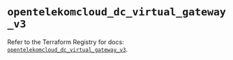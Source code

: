 # `opentelekomcloud_dc_virtual_gateway_v3`

Refer to the Terraform Registry for docs: [`opentelekomcloud_dc_virtual_gateway_v3`](https://registry.terraform.io/providers/opentelekomcloud/opentelekomcloud/1.36.40/docs/resources/dc_virtual_gateway_v3).
